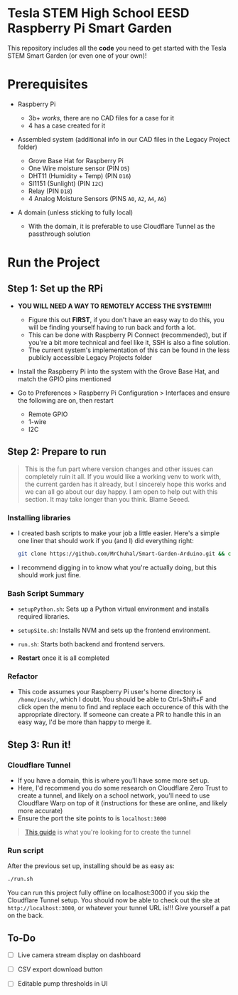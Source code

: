 # Tesla STEM High School EESD Raspberry Pi Smart Garden

This repository includes all the **code** you need to get started with the Tesla STEM Smart Garden (or even one of your own)!

# Prerequisites
- Raspberry Pi
    - 3b+ *works*, there are no CAD files for a case for it
    - 4 has a case created for it

- Assembled system (additional info in our CAD files in the Legacy Project folder)
    - Grove Base Hat for Raspberry Pi
    - One Wire moisture sensor (PIN `D5`)
    - DHT11 (Humidity + Temp) (PIN `D16`)
    - SI1151 (Sunlight) (PIN `I2C`)
    - Relay (PIN `D18`)
    - 4 Analog Moisture Sensors (PINS `A0`, `A2`, `A4`, `A6`)

- A domain (unless sticking to fully local)
    - With the domain, it is preferable to use Cloudflare Tunnel as the passthrough solution

# Run the Project

## Step 1: Set up the RPi
- **YOU WILL NEED A WAY TO REMOTELY ACCESS THE SYSTEM!!!!**
    - Figure this out **FIRST**, if you don't have an easy way to do this, you will be finding yourself having to run back and forth a lot. 
    - This can be done with Raspberry Pi Connect (recommended), but if you're a bit more technical and feel like it, SSH is also a fine solution.
    - The current system's implementation of this can be found in the less publicly accessible Legacy Projects folder

- Install the Raspberry Pi into the system with the Grove Base Hat, and match the GPIO pins mentioned
- Go to Preferences > Raspberry Pi Configuration > Interfaces and ensure the following are on, then restart
    - Remote GPIO
    - 1-wire
    - I2C

## Step 2: Prepare to run
> This is the fun part where version changes and other issues can completely ruin it all. If you would like a working venv to work with, the current garden has it already, but I sincerely hope this works and we can all go about our day happy. I am open to help out with this section. It may take longer than you think. Blame Seeed.

### Installing libraries
- I created bash scripts to make your job a little easier. Here's a simple one liner that should work if you (and I) did everything right:

    ```bash
    git clone https://github.com/MrChuhal/Smart-Garden-Arduino.git && cd Smart-Garden-Arduino && chmod +x *.sh && ./setupPython.sh && ./setupSite.sh
    ```
- I recommend digging in to know what you're actually doing, but this should work just fine.
  
### Bash Script Summary
- `setupPython.sh`: Sets up a Python virtual environment and installs required libraries.
- `setupSite.sh`: Installs NVM and sets up the frontend environment.
- `run.sh`: Starts both backend and frontend servers.

- **Restart** once it is all completed

### Refactor
- This code assumes your Raspberry Pi user's home directory is `/home/inesh/`, which I doubt. You should be able to Ctrl+Shift+F and click open the menu to find and replace each occurence of this with the appropriate directory. If someone can create a PR to handle this in an easy way, I'd be more than happy to merge it. 

## Step 3: Run it!
### Cloudflare Tunnel
- If you have a domain, this is where you'll have some more set up.
- Here, I'd recommend you do some research on Cloudflare Zero Trust to create a tunnel, and likely on a school network, you'll need to use Cloudflare Warp on top of it (instructions for these are online, and likely more accurate)
- Ensure the port the site points to is `localhost:3000`
> [This guide](https://developers.cloudflare.com/cloudflare-one/connections/connect-apps/install-and-setup/tunnel-guide/) is what you're looking for to create the tunnel
### Run script
After the previous set up, installing should be as easy as:

```bash
./run.sh
```
You can run this project fully offline on localhost:3000 if you skip the Cloudflare Tunnel setup.
You should now be able to check out the site at `http://localhost:3000`, or whatever your tunnel URL is!!! Give yourself a pat on the back.

## To-Do
- [ ] Live camera stream display on dashboard
- [ ] CSV export download button
- [ ] Editable pump thresholds in UI

